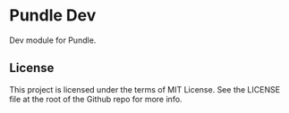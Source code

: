 # Pundle Dev

Dev module for Pundle.

## License

This project is licensed under the terms of MIT License. See the LICENSE file at the root of the Github repo for more info.
